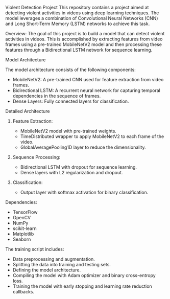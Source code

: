 Violent Detection Project
This repository contains a project aimed at detecting violent activities in videos using deep learning techniques. The model leverages a combination of Convolutional Neural Networks (CNN) and Long Short-Term Memory (LSTM) networks to achieve this task.

Overview:
The goal of this project is to build a model that can detect violent activities in videos. This is accomplished by extracting features from video frames using a pre-trained MobileNetV2 model and then processing these features through a Bidirectional LSTM network for sequence learning.

Model Architecture

The model architecture consists of the following components:
- MobileNetV2: A pre-trained CNN used for feature extraction from video frames.
- Bidirectional LSTM: A recurrent neural network for capturing temporal dependencies in the sequence of frames.
- Dense Layers: Fully connected layers for classification.

Detailed Architecture

1. Feature Extraction:
   - MobileNetV2 model with pre-trained weights.
   - TimeDistributed wrapper to apply MobileNetV2 to each frame of the video.
   - GlobalAveragePooling1D layer to reduce the dimensionality.

2. Sequence Processing:
   - Bidirectional LSTM with dropout for sequence learning.
   - Dense layers with L2 regularization and dropout.

3. Classification:
   - Output layer with softmax activation for binary classification.

Dependencies:
- TensorFlow
- OpenCV
- NumPy
- scikit-learn
- Matplotlib
- Seaborn

The training script includes:
- Data preprocessing and augmentation.
- Splitting the data into training and testing sets.
- Defining the model architecture.
- Compiling the model with Adam optimizer and binary cross-entropy loss.
- Training the model with early stopping and learning rate reduction callbacks.
